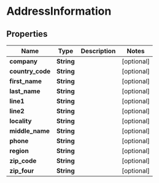 
# AddressInformation

## Properties
Name | Type | Description | Notes
------------ | ------------- | ------------- | -------------
**company** | **String** |  |  [optional]
**country_code** | **String** |  |  [optional]
**first_name** | **String** |  |  [optional]
**last_name** | **String** |  |  [optional]
**line1** | **String** |  |  [optional]
**line2** | **String** |  |  [optional]
**locality** | **String** |  |  [optional]
**middle_name** | **String** |  |  [optional]
**phone** | **String** |  |  [optional]
**region** | **String** |  |  [optional]
**zip_code** | **String** |  |  [optional]
**zip_four** | **String** |  |  [optional]




